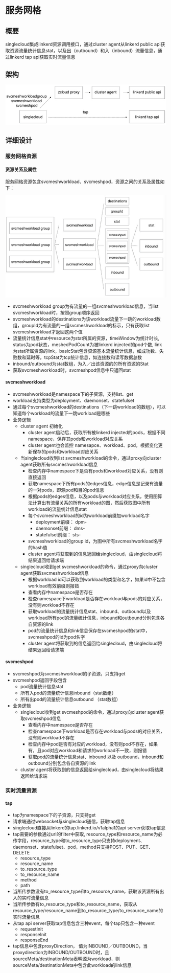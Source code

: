 # 服务网格
## 概要
singlecloud集成linkerd资源调用接口，通过cluster agent从linkerd public api获取资源流量统计信息stat，以及出（outbound）和入（inbound）流量信息，通过linkerd tap api获取实时流量信息

## 架构
![""](svcmesh.jpg)

## 详细设计
### 服务网格资源
#### 资源关系及属性
服务网格资源包含svcmeshworkload、svcmeshpod，资源之间的关系及属性如下：

![""](workloads.jpg)

* svcmeshworkload group为有流量的一组svcmeshworkload信息，当list svcmeshworkload时，按照group顺序返回
* svcmeshworkload的destinations为该workload流量下一跳的workload数组，groupId为有流量的一组svcmeshworkload的标示，只有获取list svcmeshworkload才返回这两个值
* 流量统计信息stat中resource为stat所属的资源，timeWindow为统计时长, status为pod状态，meshedPodCount为被linkerd injected的pod个数, link为stat所属资源的link，basicStat包含资源基本流量统计信息，如成功数、失败数和延时等，tcpStat为tcp统计信息，如连接数和读写数据总数
* inbound/outbound为stat数组，为入／出该资源的的所有资源的Stat 
* 获取svcmeshworkload时，svcmeshpod信息中只返回stat

#### svcmeshworkload
* svcmeshworkload是namespace下的子资源，支持list、get
* workload支持类型为deployment、daemonset、statefulset
* 通过每个svcmeshworkload的destinations（下一跳workload的数组），可以知道每个workload的流量下一跳workload是哪些
* 业务逻辑
  * cluster agent 初始化 
    * cluster agent启动后，获取所有被linkerd injected的pods，根据不同namespace，保存其pods和workload对应关系
    * cluster agent也会监控 namesapce、workload、pod，根据变化更新保存的pods和workload对应关系
  * 当singlecloud收到list svcmeshworkload的命令，通过proxy向cluster agent获取所有svcmeshworkload信息
    * 检查内存中namespace下是否有pods和workload对应关系，没有则直接返回
    * 获取namespace下所有pods的edges信息，edge信息是记录有流量的一对pods，即源pod和目的pod信息
    * 根据pods的edges信息，以及pods与workload对应关系，使用图算法计算出有流量关系的所有workload的图，然后获取图中所有workload的流量统计信息stat
    * 每个svcmeshworkload的id为workload前缀加workload名字
      * deployment前缀： dpm-
      * daemonset前缀： dms-
      * statefulset前缀： sts-
    * svcmeshworkload的group id，为图中所有svcmeshworkload名字的hash值
    * cluster agent将获取到的信息返回给singlecloud，由singlecloud将结果返回给请求端
  * singlecloud收到get svcmeshworkload的命令，通过proxy向cluster agent获取svcmeshworkload信息 
    * 根据workload id可以获取到workload的类型和名字，如果id中不包含workload有效前缀则报错
    * 查看内存中namespace是否存在
    * 检查namespace下workload是否存在workload与pods的对应关系，没有则workload不存在
    * 获取workload的流量统计信息stat、inbound、outbound以及workload所有pod的流量统计信息，inbound和outbound分别包含各自资源的link
    * pod的流量统计信息和link信息保存在svcmeshpod的stat中，svcmeshpod的id为pod名字
    * cluster agent将获取到的信息返回给singlecloud，由singlecloud将结果返回给请求端

#### svcmeshpod
* svcmeshpod为svcmeshworkload的子资源，只支持get
* svcmeshpod返回字段包含
  * pod流量统计信息stat
  * 所有入pod的流量统计信息inbound（stat数组）
  * 所有出pod的流量统计信息outbound （stat数组）
* 业务逻辑
  * singlecloud收到get svcmeshpod的命令，通过proxy向cluster agent获取svcmeshpod信息 
    * 查看内存中namespace是否存在
    * 检查namespace下workload是否存在workload与pods的对应关系，没有则workload不存在
    * 检查内存中pod是否有对应的workload，没有则pod不存在，如果有，且pod对应workload和请求的workload不一致，则报错
    * 获取pod的流量统计信息stat、inbound 以及 outbound，inbound和outbound分别包含各自资源的link
  * cluster agent将获取到的信息返回给singlecloud，由singlecloud将结果返回给请求端

### 实时流量资源
#### tap
* tap为namespace下的子资源，只支持get
* 请求端通过websocket与singlecloud通信，获取tap信息
* singlecloud直接从linkerd的tap.linkerd.io/v1alpha1的api server获取tap信息
* tap需要的参数通过url的filter中获取, resource_type和resource_name为必传字段，resource_type和to_resource_type只支持deployment、daemonset、statefulset、pod，method只支持POST、PUT、GET、DELETE
  * resource_type 
  * resource_name 
  * to_resource_type
  * to_resource_name
  * method
  * path
* 当所传参数没有to_resource_type和to_resource_name，获取该资源所有出入的实时流量信息
* 当所传参数有to_resource_type和to_resource_name，获取从resource_type/resource_name到to_resource_type/to_resource_name的实时流量信息
* 从tap api server获取tap信息包含三种event，每个tap只包含一种event
  * requestInit
  * responseInit
  * responseEnd
* tap信息中包含proxyDirection， 值为INBOUND／OUTBOUND，当proxydirection为INBOUND/OUTBOUND时，且sourceMeta/destinationMeta表明源为workload，则sourceMeta/destinationMeta中包含此workload的link信息